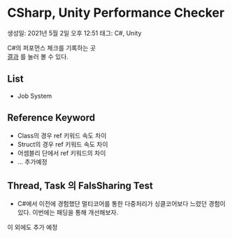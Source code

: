 # CSharp, Unity Performance Checker

생성일: 2021년 5월 2일 오후 12:51
태그: C#, Unity

C#의 퍼포먼스 체크를 기록하는 곳  
[결과](https://www.notion.so/leesun/CSharp-Unity-Performance-Checker-79daf67cccbe47679a78e9ff58ba5195)  를 눌러 볼 수 있다.

## List  
- Job System  


## Reference Keyword

- Class의 경우 ref 키워드 속도 차이
- Struct의 경우 ref 키워드 속도 차이
- 어셈블리 단에서 ref 키워드의 차이
- ... 추가예정

## Thread, Task 의 FalsSharing Test

- C#에서 이전에 경험했단 멀티코어를 통한 다중처리가 싱클코어보다 느렸던 경험이 있다.
이번에는 패딩을 통해 개선해보자.

이 외에도 추가 예정

